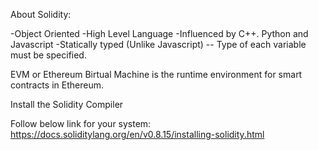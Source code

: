 About Solidity:

-Object Oriented
-High Level Language
-Influenced by C++. Python and Javascript
-Statically typed (Unlike Javascript)
-- Type of each variable must be specified.

EVM or Ethereum Birtual Machine is the runtime environment 
for smart contracts in Ethereum.

Install the Solidity Compiler

Follow below link for your system:
https://docs.soliditylang.org/en/v0.8.15/installing-solidity.html

